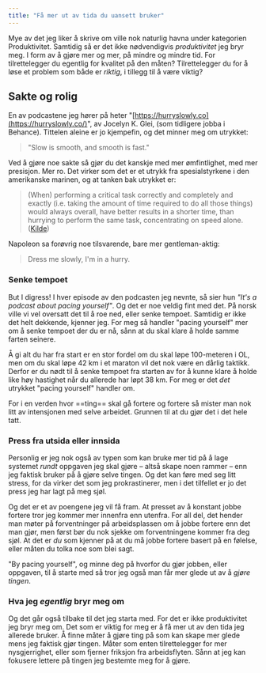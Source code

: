 ```yaml
---
title: "Få mer ut av tida du uansett bruker"
---
```

Mye av det jeg liker å skrive om ville nok naturlig havna under kategorien Produktivitet. Samtidig så er det ikke nødvendigvis *produktivitet* jeg bryr meg. I form av å gjøre mer og mer, på mindre og mindre tid. For tilrettelegger du egentlig for kvalitet på den måten? Tilrettelegger du for å løse et problem som både er *riktig*, i tillegg til å være viktig?

## Sakte og rolig

En av podcastene jeg hører på heter "[https://hurryslowly.co](https://hurryslowly.co/)", av Jocelyn K. Glei, (som tidligere jobba i Behance). Tittelen aleine er jo kjempefin, og det minner meg om utrykket:
> "Slow is smooth, and smooth is fast."

Ved å gjøre noe sakte så gjør du det kanskje med mer ømfintlighet, med mer presisjon. Mer ro. Det virker som det er et utrykk fra spesialstyrkene i den amerikanske marinen, og at tanken bak utrykket er:

> (When) performing a critical task correctly and completely and exactly (i.e. taking the amount of time required to do all those things) would always overall, have better results in a shorter time, than hurrying to perform the same task, concentrating on speed alone. ([Kilde](https://qr.ae/pr7KSf))

Napoleon sa forøvrig noe tilsvarende, bare mer gentleman-aktig:
> Dress me slowly, I'm in a hurry.

### Senke tempoet

But I digress! I hver episode av den podcasten jeg nevnte, så sier hun *"It's a podcast about pacing yourself"*. Og det er noe veldig fint med det. På norsk ville vi vel oversatt det til å roe ned, eller senke tempoet. Samtidig er ikke det helt dekkende, kjenner jeg. For meg så handler "pacing yourself" mer om å senke tempoet der du er nå, sånn at du skal klare å holde samme farten seinere. 

Å gi alt du har fra start er en stor fordel om du skal løpe 100-meteren i OL, men om du skal løpe 42 km i et maraton vil det nok være en dårlig taktikk. Derfor er du nødt til å senke tempoet fra starten av for å kunne klare å holde like høy hastighet når du allerede har løpt 38 km. For meg er det *det* utrykket "pacing yourself" handler om.

For i en verden hvor ==ting== skal gå fortere og fortere så mister man nok litt av intensjonen med selve arbeidet. Grunnen til at du gjør det i det hele tatt.

### Press fra utsida eller innsida

Personlig er jeg nok også av typen som kan bruke mer tid på å lage systemet *rundt* oppgaven jeg skal gjøre – altså skape noen rammer – enn jeg faktisk bruker på å gjøre selve tingen. Og det kan føre med seg litt stress, for da virker det som jeg prokrastinerer, men i det tilfellet er jo det press jeg har lagt på meg sjøl.

Og det er et av poengene jeg vil få fram. At presset av å konstant jobbe fortere tror jeg kommer mer innenfra enn utenfra. For all del, det hender man møter på forventninger på arbeidsplassen om å jobbe fortere enn det man gjør, men først bør du nok sjekke om forventningene kommer fra deg sjøl. At det er *du* som kjenner på at du må jobbe fortere basert på en følelse, eller måten du tolka noe som blei sagt.

"By pacing yourself", og minne deg på hvorfor du gjør jobben, eller oppgaven, til å starte med så tror jeg også man får mer glede ut av å *gjøre tingen*.

### Hva jeg *egentlig* bryr meg om

Og det går også tilbake til det jeg starta med. For det er ikke produktivitet jeg bryr meg om. Det som er viktig for meg er å få mer ut av den tida jeg allerede bruker. Å finne måter å gjøre ting på som kan skape mer glede mens jeg faktisk gjør tingen. Måter som enten tilrettelegger for mer nysgjerrighet, eller som fjerner friksjon fra arbeidsflyten. Sånn at jeg kan fokusere lettere på tingen jeg bestemte meg for å gjøre. 